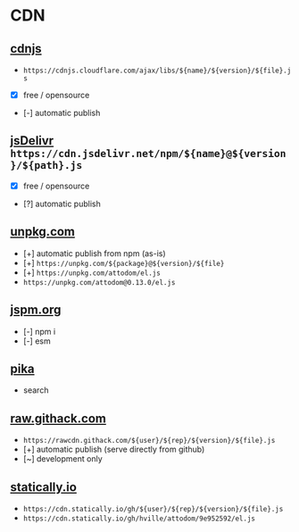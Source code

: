 # CDN

## [cdnjs](cdnjs.com)

* `https://cdnjs.cloudflare.com/ajax/libs/${name}/${version}/${file}.js`
* [x] free / opensource
* [-] automatic publish

## [jsDelivr](https://) `https://cdn.jsdelivr.net/npm/${name}@${version}/${path}.js`

* [x] free / opensource
* [?] automatic publish

## [unpkg.com](unpkg.com)

* [+] automatic publish from npm (as-is)
* [+] `https://unpkg.com/${package}@${version}/${file}`
* [+] `https://unpkg.com/attodom/el.js`
* `https://unpkg.com/attodom@0.13.0/el.js`

## [jspm.org](jspm.org)

* [-] npm i
* [-] esm

## [pika](https://www.pika.dev/cdn)

* search

## [raw.githack.com](raw.githack.com)

* `https://rawcdn.githack.com/${user}/${rep}/${version}/${file}.js`
* [+] automatic publish (serve directly from github)
* [~] development only

## [statically.io](statically.io)

* `https://cdn.statically.io/gh/${user}/${rep}/${version}/${file}.js`
* `https://cdn.statically.io/gh/hville/attodom/9e952592/el.js`
